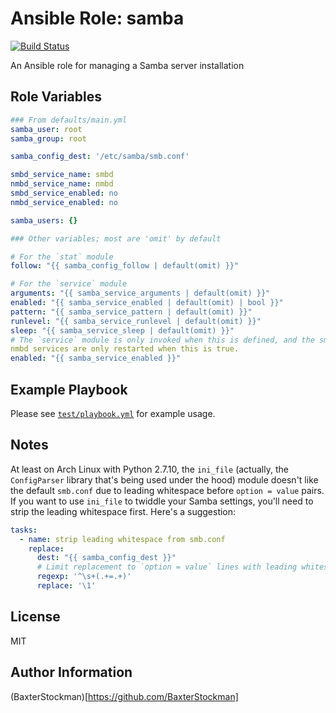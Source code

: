 Ansible Role: samba
===================

[![Build Status](https://travis-ci.org/BaxterStockman/ansible-role-samba.svg?branch=master)](https://travis-ci.org/BaxterStockman/ansible-role-samba)

An Ansible role for managing a Samba server installation

Role Variables
--------------

```yaml
### From defaults/main.yml
samba_user: root
samba_group: root

samba_config_dest: '/etc/samba/smb.conf'

smbd_service_name: smbd
nmbd_service_name: nmbd
smbd_service_enabled: no
nmbd_service_enabled: no

samba_users: {}

### Other variables; most are 'omit' by default

# For the `stat` module
follow: "{{ samba_config_follow | default(omit) }}"

# For the `service` module
arguments: "{{ samba_service_arguments | default(omit) }}"
enabled: "{{ samba_service_enabled | default(omit) | bool }}"
pattern: "{{ samba_service_pattern | default(omit) }}"
runlevel: "{{ samba_service_runlevel | default(omit) }}"
sleep: "{{ samba_service_sleep | default(omit) }}"
# The `service` module is only invoked when this is defined, and the smbd and
nmbd services are only restarted when this is true.
enabled: "{{ samba_service_enabled }}"
```

Example Playbook
----------------

Please see [`test/playbook.yml`](test/playbook.yml) for example usage.

Notes
-----

At least on Arch Linux with Python 2.7.10, the `ini_file` (actually, the
`ConfigParser` library that's being used under the hood) module doesn't like
the default `smb.conf` due to leading whitespace before `option = value` pairs.
If you want to use `ini_file` to twiddle your Samba settings, you'll need to
strip the leading whitespace first.  Here's a suggestion:

```yaml
tasks:
  - name: strip leading whitespace from smb.conf
    replace:
      dest: "{{ samba_config_dest }}"
      # Limit replacement to `option = value` lines with leading whitespace
      regexp: '^\s+(.+=.+)'
      replace: '\1'
```

License
-------

MIT

Author Information
------------------

(BaxterStockman)[https://github.com/BaxterStockman]
